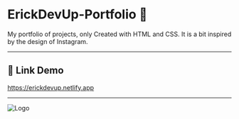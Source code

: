 # ErickDevUp-Portfolio 🚀
My portfolio of projects, only Created with
HTML and CSS.
It is a bit inspired by the design of Instagram.

------------------------------------------------

## 🔗 Link Demo
https://erickdevup.netlify.app

------------------------------------------------
![Logo](https://upload-free2.herokuapp.com/dl/74936/Screenshot%202022-07-23%20at%2003-43-29%20erickDevUP.png)


